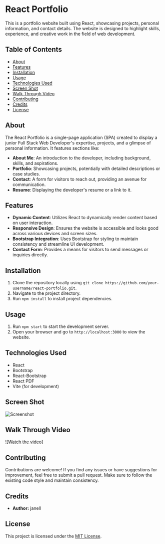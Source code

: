 # React Portfolio

This is a portfolio website built using React, showcasing projects, personal information, and contact details. The website is designed to highlight skills, experience, and creative work in the field of web development.

## Table of Contents

- [About](#about)
- [Features](#features)
- [Installation](#installation)
- [Usage](#usage)
- [Technologies Used](#technologies-used)
- [Screen Shot](#screen-shot)
- [Walk Through Video](#walk-through-video)
- [Contributing](#contributing)
- [Credits](#credits)
- [License](#license)

## About

The React Portfolio is a single-page application (SPA) created to display a junior Full Stack Web Developer's expertise, projects, and a glimpse of personal information. It features sections like:

- **About Me**: An introduction to the developer, including background, skills, and aspirations.
- **Portfolio**: Showcasing projects, potentially with detailed descriptions or case studies.
- **Contact**: A form for visitors to reach out, providing an avenue for communication.
- **Resume**: Displaying the developer's resume or a link to it.

## Features

- **Dynamic Content**: Utilizes React to dynamically render content based on user interaction.
- **Responsive Design**: Ensures the website is accessible and looks good across various devices and screen sizes.
- **Bootstrap Integration**: Uses Bootstrap for styling to maintain consistency and streamline UI development.
- **Contact Form**: Provides a means for visitors to send messages or inquiries directly.

## Installation

1. Clone the repository locally using `git clone https://github.com/your-username/react-portfolio.git`.
2. Navigate to the project directory.
3. Run `npm install` to install project dependencies.

## Usage

1. Run `npm start` to start the development server.
2. Open your browser and go to `http://localhost:3000` to view the website.

## Technologies Used

- React
- Bootstrap
- React-Bootstrap
- React PDF
- Vite (for development)

## Screen Shot
![Screenshot](assets/screenshot.png)


## Walk Through Video
[![Watch the video]](https://drive.google.com/file/d/1RaSTqs47k0xJVzLEHV1X0KVTTychbUYp/view?usp=sharing)


## Contributing

Contributions are welcome! If you find any issues or have suggestions for improvement, feel free to submit a pull request. Make sure to follow the existing code style and maintain consistency.

## Credits
- **Author:** janell

## License

This project is licensed under the [MIT License](LICENSE).

